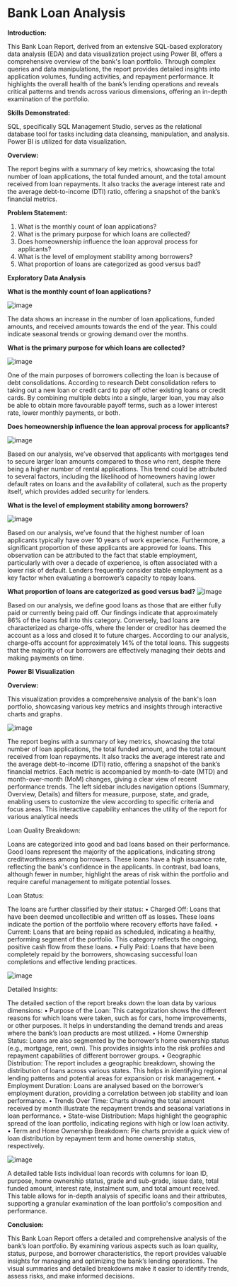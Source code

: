 # Bank Loan Analysis

**Introduction:**

This Bank Loan Report, derived from an extensive SQL-based exploratory data analysis (EDA) and data visualization project using Power BI, offers a comprehensive overview of the bank's loan portfolio. Through complex queries and data manipulations, the report provides detailed insights into application volumes, funding activities, and repayment performance. It highlights the overall health of the bank’s lending operations and reveals critical patterns and trends across various dimensions, offering an in-depth examination of the portfolio.

**Skills Demonstrated:**

SQL, specifically SQL Management Studio, serves as the relational database tool for tasks including data cleansing, manipulation, and analysis. 
Power BI is utilized for data visualization.

**Overview:**

The report begins with a summary of key metrics, showcasing the total number of loan applications, the total funded amount, and the total amount received from loan repayments. It also tracks the average interest rate and the average debt-to-income (DTI) ratio, offering a snapshot of the bank’s financial metrics.

**Problem Statement:**

1.	What is the monthly count of loan applications? 
2.	What is the primary purpose for which loans are collected?
3.	Does homeownership influence the loan approval process for applicants?
4.	What is the level of employment stability among borrowers?
5.	What proportion of loans are categorized as good versus bad?

**Exploratory Data Analysis**

**What is the monthly count of loan applications?**

![image](https://github.com/Bafnakb/Bank-Loan-Analysis/assets/106813409/373fa5fd-b98d-4d17-8c6b-7cf1a3cbc46b)

 
The data shows an increase in the number of loan applications, funded amounts, and received amounts towards the end of the year. This could indicate seasonal trends or growing demand over the months.

**What is the primary purpose for which loans are collected?**

 ![image](https://github.com/Bafnakb/Bank-Loan-Analysis/assets/106813409/462b1fcc-2302-4a60-b404-fb8ca744c6a7)


One of the main purposes of borrowers collecting the loan is because of debt consolidations. According to research Debt consolidation refers to taking out a new loan or credit card to pay off other existing loans or credit cards. By combining multiple debts into a single, larger loan, you may also be able to obtain more favourable payoff terms, such as a lower interest rate, lower monthly payments, or both.

**Does homeownership influence the loan approval process for applicants?**

 ![image](https://github.com/Bafnakb/Bank-Loan-Analysis/assets/106813409/4647a6de-15a4-46b6-b8be-a070a613dd3f)


Based on our analysis, we’ve observed that applicants with mortgages tend to secure larger loan amounts compared to those who rent, despite there being a higher number of rental applications. This trend could be attributed to several factors, including the likelihood of homeowners having lower default rates on loans and the availability of collateral, such as the property itself, which provides added security for lenders.


**What is the level of employment stability among borrowers?**

 ![image](https://github.com/Bafnakb/Bank-Loan-Analysis/assets/106813409/f8b531fb-97de-451a-b9c8-1cda7e07cb3d)


Based on our analysis, we’ve found that the highest number of loan applicants typically have over 10 years of work experience. Furthermore, a significant proportion of these applicants are approved for loans. This observation can be attributed to the fact that stable employment, particularly with over a decade of experience, is often associated with a lower risk of default. Lenders frequently consider stable employment as a key factor when evaluating a borrower’s capacity to repay loans.


**What proportion of loans are categorized as good versus bad?**
![image](https://github.com/Bafnakb/Bank-Loan-Analysis/assets/106813409/e0453a50-a343-4ac2-b5e4-f4b762a2234b)

 
Based on our analysis, we define good loans as those that are either fully paid or currently being paid off. Our findings indicate that approximately 86% of the loans fall into this category. Conversely, bad loans are characterized as charge-offs, where the lender or creditor has deemed the account as a loss and closed it to future charges. According to our analysis, charge-offs account for approximately 14% of the total loans. This suggests that the majority of our borrowers are effectively managing their debts and making payments on time.

**Power BI Visualization**

**Overview:**

This visualization provides a comprehensive analysis of the bank's loan portfolio, showcasing various key metrics and insights through interactive charts and graphs.

 ![image](https://github.com/Bafnakb/Bank-Loan-Analysis/assets/106813409/8314576e-3a7c-43ad-bbf9-cb349680623e)


The report begins with a summary of key metrics, showcasing the total number of loan applications, the total funded amount, and the total amount received from loan repayments. It also tracks the average interest rate and the average debt-to-income (DTI) ratio, offering a snapshot of the bank’s financial metrics. Each metric is accompanied by month-to-date (MTD) and month-over-month (MoM) changes, giving a clear view of recent performance trends. The left sidebar includes navigation options (Summary, Overview, Details) and filters for measure, purpose, state, and grade, enabling users to customize the view according to specific criteria and focus areas. This interactive capability enhances the utility of the report for various analytical needs

Loan Quality Breakdown:

Loans are categorized into good and bad loans based on their performance. Good loans represent the majority of the applications, indicating strong creditworthiness among borrowers. These loans have a high issuance rate, reflecting the bank's confidence in the applicants. In contrast, bad loans, although fewer in number, highlight the areas of risk within the portfolio and require careful management to mitigate potential losses.

Loan Status:

The loans are further classified by their status:
•	Charged Off: Loans that have been deemed uncollectible and written off as losses. These loans indicate the portion of the portfolio where recovery efforts have failed.
•	Current: Loans that are being repaid as scheduled, indicating a healthy, performing segment of the portfolio. This category reflects the ongoing, positive cash flow from these loans.
•	Fully Paid: Loans that have been completely repaid by the borrowers, showcasing successful loan completions and effective lending practices.



 ![image](https://github.com/Bafnakb/Bank-Loan-Analysis/assets/106813409/960eeb9b-0ea6-453e-a463-82d7e5ea3015)


Detailed Insights:

The detailed section of the report breaks down the loan data by various dimensions:
•	Purpose of the Loan: This categorization shows the different reasons for which loans were taken, such as for cars, home improvements, or other purposes. It helps in understanding the demand trends and areas where the bank’s loan products are most utilized.
•	Home Ownership Status: Loans are also segmented by the borrower’s home ownership status (e.g., mortgage, rent, own). This provides insights into the risk profiles and repayment capabilities of different borrower groups.
•	Geographic Distribution: The report includes a geographic breakdown, showing the distribution of loans across various states. This helps in identifying regional lending patterns and potential areas for expansion or risk management.
•	Employment Duration: Loans are analysed based on the borrower’s employment duration, providing a correlation between job stability and loan performance.
•	Trends Over Time: Charts showing the total amount received by month illustrate the repayment trends and seasonal variations in loan performance.
•	State-wise Distribution: Maps highlight the geographic spread of the loan portfolio, indicating regions with high or low loan activity.
•	Term and Home Ownership Breakdown: Pie charts provide a quick view of loan distribution by repayment term and home ownership status, respectively.

 ![image](https://github.com/Bafnakb/Bank-Loan-Analysis/assets/106813409/8b4910c5-2308-4c75-b52f-11ee46b25ab9)


A detailed table lists individual loan records with columns for loan ID, purpose, home ownership status, grade and sub-grade, issue date, total funded amount, interest rate, instalment sum, and total amount received. This table allows for in-depth analysis of specific loans and their attributes, supporting a granular examination of the loan portfolio's composition and performance.

**Conclusion:**

This Bank Loan Report offers a detailed and comprehensive analysis of the bank’s loan portfolio. By examining various aspects such as loan quality, status, purpose, and borrower characteristics, the report provides valuable insights for managing and optimizing the bank’s lending operations. The visual summaries and detailed breakdowns make it easier to identify trends, assess risks, and make informed decisions.





